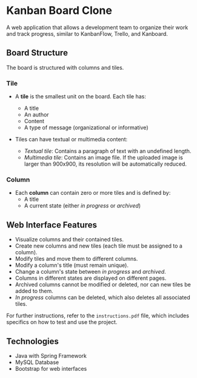 # Kanban Board Clone

A web application that allows a development team to organize their work and track progress, similar to KanbanFlow, Trello, and Kanboard.

## Board Structure

The board is structured with columns and tiles.

### Tile

- A **tile** is the smallest unit on the board. Each tile has:
  - A title
  - An author
  - Content
  - A type of message (organizational or informative)

- Tiles can have textual or multimedia content:
  - *Textual tile*: Contains a paragraph of text with an undefined length.
  - *Multimedia tile*: Contains an image file. If the uploaded image is larger than 900x900, its resolution will be automatically reduced.

### Column

- Each **column** can contain zero or more tiles and is defined by:
  - A title
  - A current state (either *in progress* or *archived*)

## Web Interface Features

- Visualize columns and their contained tiles.
- Create new columns and new tiles (each tile must be assigned to a column).
- Modify tiles and move them to different columns.
- Modify a column's title (must remain unique).
- Change a column's state between *in progress* and *archived*.
- Columns in different states are displayed on different pages.
- Archived columns cannot be modified or deleted, nor can new tiles be added to them.
- *In progress* columns can be deleted, which also deletes all associated tiles.

For further instructions, refer to the `instructions.pdf` file, which includes specifics on how to test and use the project.

## Technologies

- Java with Spring Framework
- MySQL Database
- Bootstrap for web interfaces

